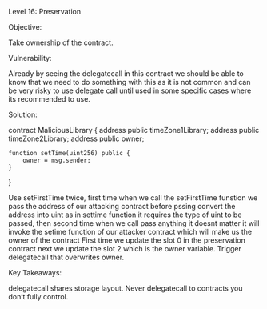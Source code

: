  Level 16: Preservation

Objective:

Take ownership of the contract.

Vulnerability:

Already by seeing the delegatecall in this contract we should be able to know that we need to do something with this as it is not common and can be very risky to use delegate call until used in some specific cases where its recommended to use.

Solution:

contract MaliciousLibrary {
    address public timeZone1Library;
    address public timeZone2Library;
    address public owner;

    function setTime(uint256) public {
        owner = msg.sender;
    }
}

Use setFirstTime twice, first time when we call the setFirstTime funstion we pass the address of our attacking contract before pssing convert the address into uint as in settime function it requires the type of uint to be passed, then second time when we call pass anything it doesnt matter it will invoke the setime function of our attacker contract which will make us the owner of the contract 
First time we update the slot 0 in the preservation contract next we update the slot 2 which is the owner variable.
Trigger delegatecall that overwrites owner.

Key Takeaways:

delegatecall shares storage layout.
Never delegatecall to contracts you don’t fully control.


